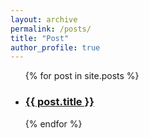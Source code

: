 ```yaml
---
layout: archive
permalink: /posts/
title: "Post"
author_profile: true
---
```


<ul>
  {% for post in site.posts %}
    <li>
      <h3><a href="{{ post.url }}">{{ post.title }}</a></h2>
    </li>
  {% endfor %}
</ul>
